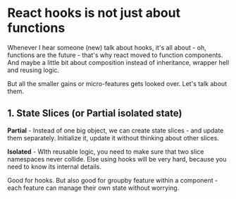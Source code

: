 # React hooks is not just about functions

Whenever I hear someone (new) talk about hooks, it's all about - oh, functions are the future - that's why react moved to function components. And maybe a little bit about composition instead of inheritance, wrapper hell and reusing logic.

But all the smaller gains or micro-features gets looked over. Let's talk about them.

## 1. State Slices (or Partial isolated state)

**Partial** - Instead of one big object, we can create state slices - and update them separately. Initialize it, update it without thinking about other slices.

**Isolated** - WIth reusable logic, you need to make sure that two slice namespaces never collide. Else using hooks will be very hard, because you need to know its internal details.

Good for hooks. But also good for groupby feature within a component - each feature can manage their own state without worrying.


<!--stackedit_data:
eyJoaXN0b3J5IjpbLTE2MTY0MjQ3NzUsLTE0ODA0MzAzNjEsMT
MwMjg4MDgyN119
-->